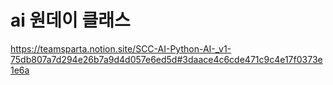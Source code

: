 # ai 원데이 클래스

https://teamsparta.notion.site/SCC-AI-Python-AI-_v1-75db807a7d294e26b7a9d4d057e6ed5d#3daace4c6cde471c9c4e17f0373e1e6a
